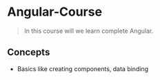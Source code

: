 # Angular-Course

> In this course will we learn complete Angular.

## Concepts

- Basics like creating components, data binding
